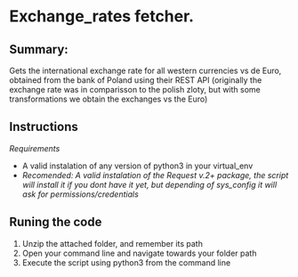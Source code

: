 # Exchange_rates fetcher.

## Summary:
Gets the international exchange rate for all western currencies vs de Euro, obtained from the bank of Poland using their REST API (originally the exchange rate was in comparisson to the polish zloty, but with some transformations we obtain the exchanges vs the Euro)


## Instructions

_Requirements_

- A valid instalation of any version of python3 in your virtual_env
- _Recomended: A valid instalation of the Request v.2+ package, the script will install it if you dont have it yet, but depending of sys_config it will ask for permissions/credentials_

## Runing the code

1. Unzip the attached folder, and remember its path
2. Open your command line and navigate towards your folder path
3. Execute the script using python3 from the command line
